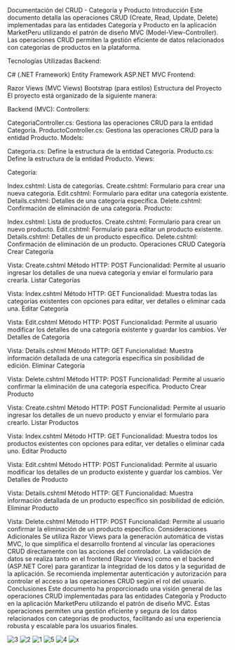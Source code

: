 Documentación del CRUD - Categoría y Producto
Introducción
Este documento detalla las operaciones CRUD (Create, Read, Update, Delete) implementadas para las entidades Categoría y Producto en la aplicación MarketPeru utilizando el patrón de diseño MVC (Model-View-Controller). Las operaciones CRUD permiten la gestión eficiente de datos relacionados con categorías de productos en la plataforma.

Tecnologías Utilizadas
Backend:

C# (.NET Framework)
Entity Framework
ASP.NET  MVC
Frontend:

Razor Views (MVC Views)
Bootstrap (para estilos)
Estructura del Proyecto
El proyecto está organizado de la siguiente manera:

Backend (MVC):
Controllers:

CategoriaController.cs: Gestiona las operaciones CRUD para la entidad Categoría.
ProductoController.cs: Gestiona las operaciones CRUD para la entidad Producto.
Models:

Categoria.cs: Define la estructura de la entidad Categoría.
Producto.cs: Define la estructura de la entidad Producto.
Views:

Categoría:

Index.cshtml: Lista de categorías.
Create.cshtml: Formulario para crear una nueva categoría.
Edit.cshtml: Formulario para editar una categoría existente.
Details.cshtml: Detalles de una categoría específica.
Delete.cshtml: Confirmación de eliminación de una categoría.
Producto:

Index.cshtml: Lista de productos.
Create.cshtml: Formulario para crear un nuevo producto.
Edit.cshtml: Formulario para editar un producto existente.
Details.cshtml: Detalles de un producto específico.
Delete.cshtml: Confirmación de eliminación de un producto.
Operaciones CRUD
Categoría
Crear Categoría

Vista: Create.cshtml
Método HTTP: POST
Funcionalidad: Permite al usuario ingresar los detalles de una nueva categoría y enviar el formulario para crearla.
Listar Categorías

Vista: Index.cshtml
Método HTTP: GET
Funcionalidad: Muestra todas las categorías existentes con opciones para editar, ver detalles o eliminar cada una.
Editar Categoría

Vista: Edit.cshtml
Método HTTP: POST
Funcionalidad: Permite al usuario modificar los detalles de una categoría existente y guardar los cambios.
Ver Detalles de Categoría

Vista: Details.cshtml
Método HTTP: GET
Funcionalidad: Muestra información detallada de una categoría específica sin posibilidad de edición.
Eliminar Categoría

Vista: Delete.cshtml
Método HTTP: POST
Funcionalidad: Permite al usuario confirmar la eliminación de una categoría específica.
Producto
Crear Producto

Vista: Create.cshtml
Método HTTP: POST
Funcionalidad: Permite al usuario ingresar los detalles de un nuevo producto y enviar el formulario para crearlo.
Listar Productos

Vista: Index.cshtml
Método HTTP: GET
Funcionalidad: Muestra todos los productos existentes con opciones para editar, ver detalles o eliminar cada uno.
Editar Producto

Vista: Edit.cshtml
Método HTTP: POST
Funcionalidad: Permite al usuario modificar los detalles de un producto existente y guardar los cambios.
Ver Detalles de Producto

Vista: Details.cshtml
Método HTTP: GET
Funcionalidad: Muestra información detallada de un producto específico sin posibilidad de edición.
Eliminar Producto

Vista: Delete.cshtml
Método HTTP: POST
Funcionalidad: Permite al usuario confirmar la eliminación de un producto específico.
Consideraciones Adicionales
Se utiliza Razor Views para la generación automática de vistas MVC, lo que simplifica el desarrollo frontend al vincular las operaciones CRUD directamente con las acciones del controlador.
La validación de datos se realiza tanto en el frontend (Razor Views) como en el backend (ASP.NET Core) para garantizar la integridad de los datos y la seguridad de la aplicación.
Se recomienda implementar autenticación y autorización para controlar el acceso a las operaciones CRUD según el rol del usuario.
Conclusiones
Este documento ha proporcionado una visión general de las operaciones CRUD implementadas para las entidades Categoría y Producto en la aplicación MarketPeru utilizando el patrón de diseño MVC. Estas operaciones permiten una gestión eficiente y segura de los datos relacionados con categorías de productos, facilitando así una experiencia robusta y escalable para los usuarios finales.

![3](https://github.com/DavidCondoriAguilar/AppWebAspNetFrmkTiendita/assets/103283145/28e6de17-5aca-4784-8d23-02bdceca2041)
![2](https://github.com/DavidCondoriAguilar/AppWebAspNetFrmkTiendita/assets/103283145/2aa346b1-2673-4aa5-a376-fb2431b050d1)
![1](https://github.com/DavidCondoriAguilar/AppWebAspNetFrmkTiendita/assets/103283145/cd847c89-cf72-4381-9864-181d7ae3b4d4)
![5](https://github.com/DavidCondoriAguilar/AppWebAspNetFrmkTiendita/assets/103283145/c60c7190-797a-491a-ba87-697ed3f9ae14)
![4](https://github.com/DavidCondoriAguilar/AppWebAspNetFrmkTiendita/assets/103283145/92192f49-b1e4-4198-96c7-4f93839ca425)
![x](https://github.com/DavidCondoriAguilar/AppWebAspNetFrmkTiendita/assets/103283145/e4eb711d-f1b1-4f93-9c78-130aca0b2a0b)

